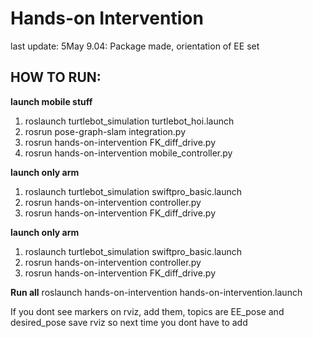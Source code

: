 ﻿# Hands-on Intervention

last update:
5May 9.04: Package made, orientation of EE set

## HOW TO RUN:

**launch mobile stuff**
1. roslaunch turtlebot_simulation turtlebot_hoi.launch
2. rosrun pose-graph-slam integration.py
3. rosrun hands-on-intervention FK_diff_drive.py
4. rosrun hands-on-intervention mobile_controller.py

**launch only arm**
1. roslaunch turtlebot_simulation swiftpro_basic.launch
2. rosrun hands-on-intervention controller.py
3. rosrun hands-on-intervention FK_diff_drive.py


**launch only arm**
1. roslaunch turtlebot_simulation swiftpro_basic.launch
2. rosrun hands-on-intervention controller.py
3. rosrun hands-on-intervention FK_diff_drive.py

**Run all**
roslaunch hands-on-intervention hands-on-intervention.launch

If you dont see markers on rviz, add them, topics are EE_pose and desired_pose
save rviz so next time you dont have to add